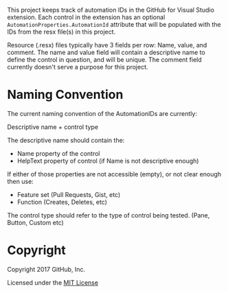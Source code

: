 This project keeps track of automation IDs in the GitHub for Visual Studio extension. Each control in the extension has an optional `AutomationProperties.AutomationId` attribute that will be populated with the IDs from the resx file(s) in this project.


Resource (.resx) files typically have 3 fields per row: Name, value, and comment. The name and value field will contain a descriptive name to define the control in question, and will be unique. The comment field currently
doesn't serve a purpose for this project.

# Naming Convention
 The current naming convention of the AutomationIDs are currently:

 Descriptive name + control type

The descriptive name should contain the:

- Name property of the control
- HelpText property of control (if Name is not descriptive enough)

If either of those properties are not accessible (empty), or not clear enough then use:
- Feature set (Pull Requests, Gist, etc)
- Function (Creates, Deletes, etc)

The control type should refer to the type of control being tested. (Pane, Button, Custom etc)

# Copyright

Copyright 2017 GitHub, Inc.

Licensed under the [MIT License](LICENSE.md)
